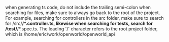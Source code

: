 when generating ts code, do not include the trailing semi-colon
when searching for files, make sure to always go back to the root of the project. For example, searching for controllers in the src folder, make sure to search for /src/**/\*.controller.ts, likewise when searching for tests, search for /test/**/\*.spec.ts. The leading '/' character refers to the root project folder, which is /home/eric/work/openworld/openworld_api

